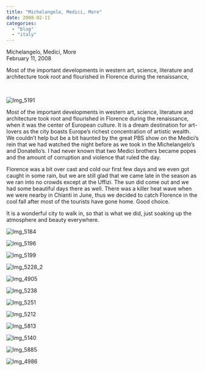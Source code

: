 ```yaml
---
title: "Michelangelo, Medici, More"
date: 2008-02-11
categories: 
  - "blog"
  - "italy"
---
```


Michelangelo, Medici, More  
February 11, 2008

Most of the important developments in western art, science, literature and architecture took root and flourished in Florence during the renaissance,

<!--more-->

[  
](https://pub-ac94b3f306b24c0dba4238943c97f2e1.r2.dev/photos/uncategorized/2008/02/23/img_5228.png)

![Img_5191](https://pub-ac94b3f306b24c0dba4238943c97f2e1.r2.dev/photos/uncategorized/2008/02/23/img_5191.png)

Most of the important developments in western art, science, literature and architecture took root and flourished in Florence during the renaissance, when it was the center of European culture. It is a dream destination for art-lovers as the city boasts Europe’s richest concentration of artistic wealth. We couldn’t help but be a bit haunted by the great PBS show on the Medici’s rein that we had watched the night before as we took in the Michelangelo’s and Donatello’s. I had never known that two Medici brothers became popes and the amount of corruption and violence that ruled the day.

Florence was a bit over cast and cold our first few days and we even got caught in some rain, but we are still glad that we came late in the season as we ran into no crowds except at the Uffizi. The sun did come out and we had some beautiful days there as well. There was a killer heat wave when we were nearby in Chianti in June, thus we decided to catch Florence in the cool fall after most of the tourists have gone home. Good choice.

It is a wonderful city to walk in, so that is what we did, just soaking up the atmosphere and beauty everywhere.

  

![Img_5184](https://pub-ac94b3f306b24c0dba4238943c97f2e1.r2.dev/photos/uncategorized/2008/02/23/img_5184.png)

![Img_5196](https://pub-ac94b3f306b24c0dba4238943c97f2e1.r2.dev/photos/uncategorized/2008/02/23/img_5196.png)

![Img_5199](https://pub-ac94b3f306b24c0dba4238943c97f2e1.r2.dev/photos/uncategorized/2008/02/23/img_5199.png)

![Img_5228_2](https://pub-ac94b3f306b24c0dba4238943c97f2e1.r2.dev/photos/uncategorized/2008/02/23/img_5228_2.png)

![Img_4905](https://pub-ac94b3f306b24c0dba4238943c97f2e1.r2.dev/photos/uncategorized/2008/02/23/img_4905.png)

![Img_5238](https://pub-ac94b3f306b24c0dba4238943c97f2e1.r2.dev/photos/uncategorized/2008/02/23/img_5238.png)

![Img_5251](https://pub-ac94b3f306b24c0dba4238943c97f2e1.r2.dev/photos/uncategorized/2008/02/23/img_5251.png)

![Img_5212](https://pub-ac94b3f306b24c0dba4238943c97f2e1.r2.dev/photos/uncategorized/2008/02/23/img_5212.png)

![Img_5813](https://pub-ac94b3f306b24c0dba4238943c97f2e1.r2.dev/photos/uncategorized/2008/02/23/img_5813.png)

![Img_5140](https://pub-ac94b3f306b24c0dba4238943c97f2e1.r2.dev/photos/uncategorized/2008/02/23/img_5140.png)

![Img_5885](https://pub-ac94b3f306b24c0dba4238943c97f2e1.r2.dev/photos/uncategorized/2008/02/23/img_5885.png)

![Img_4986](https://pub-ac94b3f306b24c0dba4238943c97f2e1.r2.dev/photos/uncategorized/2008/02/23/img_4986.png)
